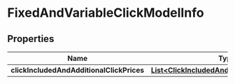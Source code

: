
# FixedAndVariableClickModelInfo

## Properties
Name | Type | Description | Notes
------------ | ------------- | ------------- | -------------
**clickIncludedAndAdditionalClickPrices** | [**List&lt;ClickIncludedAndAdditionalClickPrice&gt;**](ClickIncludedAndAdditionalClickPrice.md) |  |  [optional]



